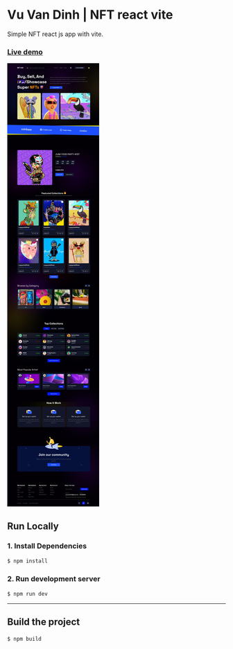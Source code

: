 # Vu Van Dinh | NFT react vite
Simple NFT react js app with vite.

### [Live demo](https://vuvandinh123.github.io/vvd-nft/)

![image](https://github.com/vuvandinh123/react_web_nft/blob/master/vvd-nft.jpeg)

## Run Locally
### 1. Install Dependencies
```sh
$ npm install
```
### 2. Run development server
```sh 
$ npm run dev
```

---

## Build the project
```sh
$ npm build
```
